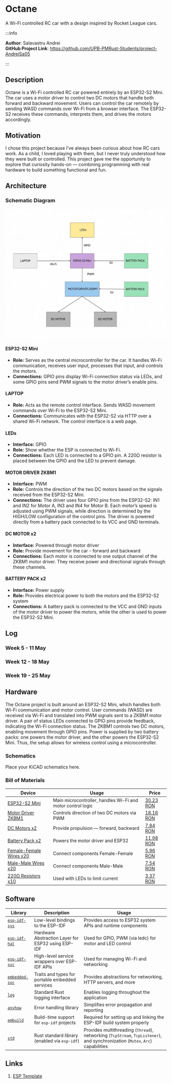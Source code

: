 # Octane
A Wi-Fi controlled RC car with a design inspired by Rocket League cars.

:::info 

**Author**: Salavastru Andrei \
**GitHub Project Link**: https://github.com/UPB-PMRust-Students/project-AndreiSa05

:::

## Description

Octane is a Wi-Fi controlled RC car powered entirely by an ESP32-S2 Mini. The car uses a motor driver to control two DC motors that handle both forward and backward movement. Users can control the car remotely by sending WASD commands over Wi-Fi from a browser interface. The ESP32-S2 receives these commands, interprets them, and drives the motors accordingly.

## Motivation

I chose this project because I’ve always been curious about how RC cars work. As a child, I loved playing with them, but I never truly understood how they were built or controlled. This project gave me the opportunity to explore that curiosity hands-on — combining programming with real hardware to build something functional and fun. 

## Architecture 

### Schematic Diagram
![Schematic diagram](Schematics.webp)

#### ESP32-S2 Mini
- **Role:** Serves as the central microcontroller for the car. It handles Wi-Fi communication, receives user input, processes that input, and controls the motors.
- **Connections:** GPIO pins display Wi-Fi connection status via LEDs, and some GPIO pins send PWM signals to the motor driver’s enable pins.

#### LAPTOP
- **Role:** Acts as the remote control interface. Sends WASD movement commands over Wi-Fi to the ESP32-S2 Mini.
- **Connections:** Communicates with the ESP32-S2 via HTTP over a shared Wi-Fi network. The control interface is a web page.

#### LEDs
- **Interface:** GPIO 
- **Role:** Show whether the ESP is connected to Wi-Fi.
- **Connections:** Each LED is connected to a GPIO pin. A 220Ω resistor is placed between the GPIO and the LED to prevent damage.

#### MOTOR DRIVER ZKBM1
- **Interface:** PWM
- **Role:** Controls the direction of the two DC motors based on the signals received from the ESP32-S2 Mini.
- **Connections:** The driver uses four GPIO pins from the ESP32-S2: IN1 and IN2 for Motor A, IN3 and IN4 for Motor B. Each motor’s speed is adjusted using PWM signals, while direction is determined by the HIGH/LOW configuration of the control pins. The driver is powered directly from a battery pack connected to its VCC and GND terminals.

#### DC MOTOR x2
- **Interface:** Powered through motor driver
- **Role:** Provide movement for the car - forward and backward
- **Connections:** Each motor is connected to one output channel of the ZKBM1 motor driver. They receive power and directional signals through these channels.

#### BATTERY PACK x2
- **Interface:** Power supply
- **Role:** Provides electrical power to both the motors and the ESP32-S2 system
- **Connections:** A battery pack is connected to the VCC and GND inputs of the motor driver to power the motors, while the other is used to power the ESP32-S2 Mini.

## Log

<!-- write your progress here every week -->

### Week 5 - 11 May

### Week 12 - 18 May

### Week 19 - 25 May

## Hardware
The Octane project is built around an ESP32-S2 Mini, which handles both Wi-Fi communication and motor control. User commands (WASD) are received via Wi-Fi and translated into PWM signals sent to a ZKBM1 motor driver. A pair of status LEDs connected to GPIO pins provide feedback, indicating the Wi-Fi connection status. The ZKBM1 controls two DC motors, enabling movement through GPIO pins. Power is supplied by two battery packs: one powers the motor driver, and the other powers the ESP32-S2 Mini. Thus, the setup allows for wireless control using a microcontroller.

### Schematics

Place your KiCAD schematics here.

### Bill of Materials

| Device                                                                                                             | Usage                                                       | Price                                                                                                   |
| ------------------------------------------------------------------------------------------------------------------ | ----------------------------------------------------------- | ------------------------------------------------------------------------------------------------------- |
| [ESP32-S2 Mini](https://electronix.ro/produs/placa-s2-mini-wifi-bazata-pe-esp32-s2fn4r2-esp32-s2-4mb-flash-2mb-psram/)     | Main microcontroller, handles Wi-Fi and motor control logic | [30.23 RON](https://electronix.ro/produs/placa-s2-mini-wifi-bazata-pe-esp32-s2fn4r2-esp32-s2-4mb-flash-2mb-psram/)                                           |
| [Motor Driver ZKBM1](https://www.aliexpress.com/item/1005003339586638.html) | Controls direction of two DC motors via PWM       | [18.16 RON](https://www.aliexpress.com/item/1005003339586638.html)                                            |
| [DC Motors x2](https://www.emag.ro/motor-dc-3v-ai284-s370/pd/DV0X44BBM/)                         | Provide propulsion — forward, backward        | [7.84 RON](https://www.emag.ro/motor-dc-3v-ai284-s370/pd/DV0X44BBM/)                                                              |
| [Battery Pack x2](https://www.emag.ro/carcasa-cu-suport-si-conectori-cu-2-fire-pentru-doua-baterii-tip-aa-r6-din-plastic-negru-csc-2-aa/pd/DGX5NBMBM/?ref=embedding_similar_model_1_1&provider=rec&recid=rec_102_7872997ae108d1ecb78cdc72ca60392b41d18d7b0db60c74e34ad4a5536be491_1746301694&scenario_ID=102)                  | Powers the motor driver and ESP32                           | [11.98 RON](https://www.emag.ro/carcasa-cu-suport-si-conectori-cu-2-fire-pentru-doua-baterii-tip-aa-r6-din-plastic-negru-csc-2-aa/pd/DGX5NBMBM/?ref=embedding_similar_model_1_1&provider=rec&recid=rec_102_7872997ae108d1ecb78cdc72ca60392b41d18d7b0db60c74e34ad4a5536be491_1746301694&scenario_ID=102)                                                          |
| [Female-Female Wires x20 ](https://electronix.ro/produs/fire-dupont-mama-mama-cu-jumper-wire-pentru-pcb-10-pini/)            | Connect components Female-Female            | [5.96 RON](https://electronix.ro/produs/fire-dupont-mama-mama-cu-jumper-wire-pentru-pcb-10-pini/)                                                 |
| [Male-Male Wires x20](https://electronix.ro/produs/fire-dupont-tata-tata-cu-jumper-wire-pentru-pcb-10-pini/)            | Connect components Male-Male              | [7.54 RON](https://electronix.ro/produs/fire-dupont-tata-tata-cu-jumper-wire-pentru-pcb-10-pini/)                                                 |
| [220Ω Resistors x10](https://electronix.ro/produs/set-10-rezistori-220-ohm/)                     | Used with LEDs to limit current                             | [3.37 RON](https://electronix.ro/produs/set-10-rezistori-220-ohm/)                                                            |  



## Software
| Library | Description | Usage |
|---------|-------------|-------|
| [`esp-idf-sys`](https://crates.io/crates/esp-idf-sys)   | Low-level bindings to the ESP-IDF  | Provides access to ESP32 system APIs and runtime components                                                |
| [`esp-idf-hal`](https://crates.io/crates/esp-idf-hal)   | Hardware Abstraction Layer for ESP32 using ESP-IDF                      | Used for GPIO, PWM (via ledc) for motor and LED control               |
| [`esp-idf-svc`](https://crates.io/crates/esp-idf-svc)   | High-level service wrappers over ESP-IDF APIs                           | Used for managing Wi-Fi and networking                                |
| [`embedded-svc`](https://crates.io/crates/embedded-svc) | Traits and types for portable embedded services                         | Provides abstractions for networking, HTTP servers, and more          |
| [`log`](https://crates.io/crates/log)                   | Standard Rust logging interface                                         | Enables logging throughout the application                            |
| [`anyhow`](https://crates.io/crates/anyhow)             | Error handling library                                                  | Simplifies error propagation and reporting                            |
| [`embuild`](https://crates.io/crates/embuild)           | Build-time support for `esp-idf` projects                               | Required for setting up and linking the ESP-IDF build system properly |
| [`std`](https://doc.rust-lang.org/std/)                 | Rust standard library (enabled via `esp-idf`)                           | Provides multithreading (`thread`), networking (`TcpStream`, `TcpListener`), and synchronization (`Mutex`, `Arc`) capabilities |


## Links

<!-- Add a few links that inspired you and that you think you will use for your project -->

1. [ESP Template](https://github.com/esp-rs/esp-template)
